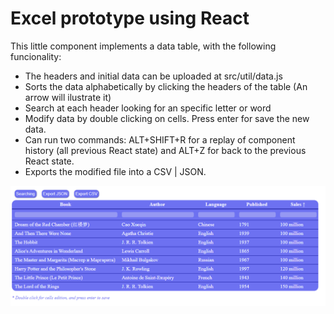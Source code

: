 # Excel prototype using React

This little component implements a data table, with the following funcionality:

- The headers and initial data can be uploaded at src/util/data.js
- Sorts the data alphabetically by clicking the headers of the table (An arrow will ilustrate it)
- Search at each header looking for an specific letter or word
- Modify data by double clicking on cells. Press enter for save the new data.
- Can run two commands: ALT+SHIFT+R for a replay of component history (all previous React state) and ALT+Z for back to the previous React state.
- Exports the modified file into a CSV | JSON.

<img src="https://github.com/GuilleAngulo/excel-react/blob/master/react-excel.png" width="900">
